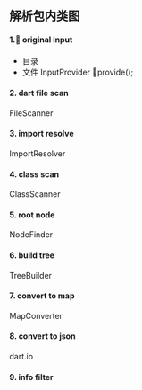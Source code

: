 ## 解析包内类图

#### 1. original input
- 目录
- 文件
InputProvider
    provide();

#### 2. dart file scan
FileScanner

#### 3. import resolve
ImportResolver

#### 4. class scan
ClassScanner

#### 5. root node
NodeFinder

#### 6. build tree
TreeBuilder

#### 7. convert to map
MapConverter

#### 8. convert to json
dart.io

#### 9. info filter